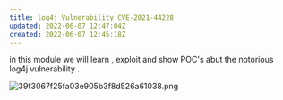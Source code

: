 ```yaml
---
title: log4j Vulnerability CVE-2021-44228
updated: 2022-06-07 12:47:04Z
created: 2022-06-07 12:45:18Z
---
```


in this module we will learn , exploit and show POC's abut the notorious log4j vulnerability .

![39f3067f25fa03e905b3f8d526a61038.png](../_resources/39f3067f25fa03e905b3f8d526a61038.png)